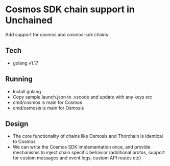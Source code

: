 # Cosmos SDK chain support in Unchained
Add support for cosmos and cosmos-sdk chains

## Tech
- golang v1.17

## Running
- Install golang
- Copy sample.launch.json to .vscode and update with any keys etc
- cmd/cosmos is main for Cosmos
- cmd/osmosis is main for Osmosis

## Design
- The core functionality of chains like Osmosis and Thorchain is identical to Cosmos
- We can write the Cosmos SDK implementation once, and provide mechanisms to inject chain specific behavior (additional protos, support for custom messages and event logs, custom API routes etc)

